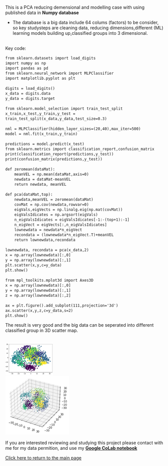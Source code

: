 This is a PCA reducing demensional and modelling case with using published data in **Numpy database**

* <p>The database is a big data include 64 colums (factors) to be consider, so key studysteps are cleaning data, reducing dimensions,different (ML) learning models building up,classified groups into 3 dimensional.
<br>
Key code:

```
from sklearn.datasets import load_digits
import numpy as np
import pandas as pd
from sklearn.neural_network import MLPClassifier
import matplotlib.pyplot as plt

digits = load_digits()
x_data = digits.data
y_data = digits.target

from sklearn.model_selection import train_test_split
x_train,x_test,y_train,y_test = train_test_split(x_data,y_data,test_size=0.3)

nml = MLPClassifier(hidden_layer_sizes=(20,40),max_iter=500)
model = nml.fit(x_train,y_train)

predictions = model.predict(x_test)
from sklearn.metrics import classification_report,confusion_matrix
print(classification_report(predictions,y_test))
print(confusion_matrix(predictions,y_test))

def zeromean(dataMat):
    meanVEL = np.mean(dataMat,axis=0)
    newdata = dataMat-meanVEL
    return newdata, meanVEL

def pca(dataMat,top):
    newdata,meanVEL = zeromean(dataMat)
    covMat = np.cov(newdata,rowvar=0)
    eigVals,eigVects = np.linalg.eig(np.mat(covMat))
    eigValsIdicates = np.argsort(eigVals)
    n_eigValsIdicates = eigValsIdicates[-1:-(top+1):-1]
    n_eigVect = eigVects[:,n_eigValsIdicates]
    lownewdata = newdata*n_eigVect
    recondata = (lownewdata*n_eigVect.T)+meanVEL
    return lownewdata,recondata

lownewdata, recondata = pca(x_data,2)
x = np.array(lownewdata)[:,0]
y = np.array(lownewdata)[:,1]
plt.scatter(x,y,c=y_data)
plt.show()

from mpl_toolkits.mplot3d import Axes3D
x = np.array(lownewdata)[:,0]
y = np.array(lownewdata)[:,1]
z = np.array(lownewdata)[:,2]

ax = plt.figure().add_subplot(111,projection='3d')
ax.scatter(x,y,z,c=y_data,s=2)
plt.show()
```
The result is very good and the big data can be seperated into different classified group in 3D scatter map.

 <br> <img src="..//python/PCA1.JPG" alt="drawing" width="30%"/>     <br> <img src="..//python/PCA2.JPG" alt="drawing" width="40%"/>   
 
If you are interested reviewing and studying this project please contact with me for my data permition, and
use my [**Google CoLab notebook**](https://colab.research.google.com/drive/1FhjdinLX9dejz4spkXrhXDHuENXQM3Fq#updateTitle=true&folderId=1Q9EqShSEW9F3ULWA9Z6sSSbFlLBSQTmO)

[Click here to return to the main page](../README.md)


